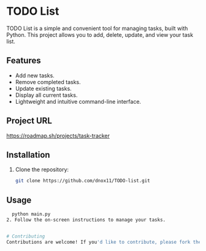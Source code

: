 # TODO List

TODO List is a simple and convenient tool for managing tasks, built with Python. This project allows you to add, delete, update, and view your task list.

## Features

- Add new tasks.
- Remove completed tasks.
- Update existing tasks.
- Display all current tasks.
- Lightweight and intuitive command-line interface.

## Project URL
https://roadmap.sh/projects/task-tracker

## Installation

1. Clone the repository:
   ```bash
   git clone https://github.com/dnox11/TODO-list.git


## Usage
  ```bash
    python main.py
2. Follow the on-screen instructions to manage your tasks.


# Contributing
Contributions are welcome! If you'd like to contribute, please fork the repository, make your changes, and submit a pull request.


